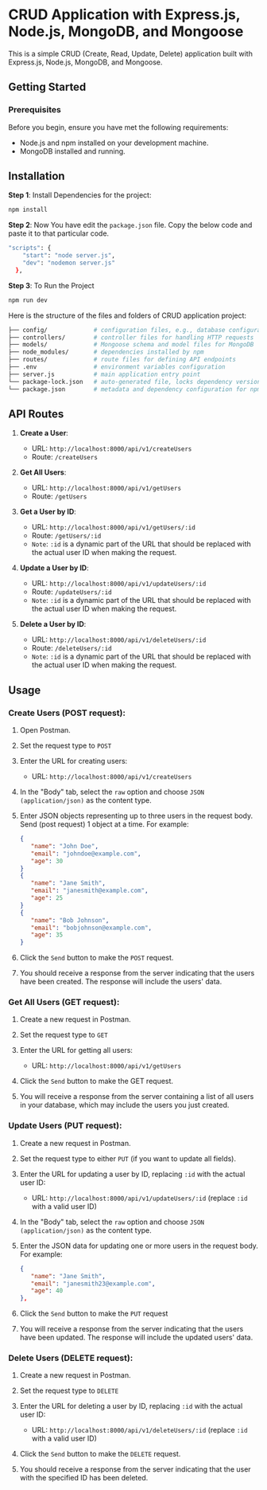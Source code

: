 # CRUD Application with Express.js, Node.js, MongoDB, and Mongoose

This is a simple CRUD (Create, Read, Update, Delete) application built with Express.js, Node.js, MongoDB, and Mongoose. 

## Getting Started

### Prerequisites

Before you begin, ensure you have met the following requirements:

- Node.js and npm installed on your development machine.
- MongoDB installed and running.

## Installation

**Step 1**: Install Dependencies for the project:
```bash
npm install
```

**Step 2**: Now You have edit the `package.json` file. Copy the below code and paste it to that particular code.
```bash
"scripts": {
    "start": "node server.js",
    "dev": "nodemon server.js"
  },
```

**Step 3**: To Run the Project
```bash
npm run dev
```

Here is the structure of the files and folders of CRUD application project:

```bash
├── config/             # configuration files, e.g., database configuration
├── controllers/        # controller files for handling HTTP requests
├── models/             # Mongoose schema and model files for MongoDB
├── node_modules/       # dependencies installed by npm
├── routes/             # route files for defining API endpoints
├── .env                # environment variables configuration
├── server.js           # main application entry point
└── package-lock.json   # auto-generated file, locks dependency versions
└── package.json        # metadata and dependency configuration for npm
```

## API Routes

1. **Create a User**:
   - URL: `http://localhost:8000/api/v1/createUsers`
   - Route: `/createUsers`

2. **Get All Users**:
   - URL: `http://localhost:8000/api/v1/getUsers`
   - Route: `/getUsers`

3. **Get a User by ID**:
   - URL: `http://localhost:8000/api/v1/getUsers/:id`
   - Route: `/getUsers/:id`
   - `Note`: `:id` is a dynamic part of the URL that should be replaced with the actual user ID when making the request.

4. **Update a User by ID**:
   - URL: `http://localhost:8000/api/v1/updateUsers/:id`
   - Route: `/updateUsers/:id`
   - `Note`: `:id` is a dynamic part of the URL that should be replaced with the actual user ID when making the request.

5. **Delete a User by ID**:
   - URL: `http://localhost:8000/api/v1/deleteUsers/:id`
   - Route: `/deleteUsers/:id`
   - `Note`: `:id` is a dynamic part of the URL that should be replaced with the actual user ID when making the request.


## Usage

### Create Users (POST request):
 
1. Open Postman.

1. Set the request type to `POST`

1. Enter the URL for creating users:
   - URL: `http://localhost:8000/api/v1/createUsers`

1. In the "Body" tab, select the `raw` option and choose `JSON (application/json)` as the content type.

1. Enter JSON objects representing up to three users in the request body. Send (post request) 1 object at a time. For example:
   ```json
   {
      "name": "John Doe",
      "email": "johndoe@example.com",
      "age": 30
   }
   {
      "name": "Jane Smith",
      "email": "janesmith@example.com",
      "age": 25
   }
   {
      "name": "Bob Johnson",
      "email": "bobjohnson@example.com",
      "age": 35
   }
1. Click the `Send` button to make the `POST` request.

1. You should receive a response from the server indicating that the users have been created. The response will include the users' data.

### Get All Users (GET request):

1. Create a new request in Postman.

2. Set the request type to `GET`

3. Enter the URL for getting all users:
   - URL: `http://localhost:8000/api/v1/getUsers`

4. Click the `Send` button to make the GET request.

5. You will receive a response from the server containing a list of all users in your database, which may include the users you just created.

### Update Users (PUT request):

1. Create a new request in Postman.

2. Set the request type to either `PUT` (if you want to update all fields).

3. Enter the URL for updating a user by ID, replacing `:id` with the actual user ID:
   - URL: `http://localhost:8000/api/v1/updateUsers/:id` (replace `:id` with a valid user ID)

4. In the "Body" tab, select the `raw` option and choose `JSON (application/json)` as the content type.

5. Enter the JSON data for updating one or more users in the request body. For example:
   ```json
   {
      "name": "Jane Smith",
      "email": "janesmith23@example.com",
      "age": 40
   },
1. Click the `Send` button to make the `PUT` request

1. You will receive a response from the server indicating that the users have been updated. The response will include the updated users' data.

### Delete Users (DELETE request):

1. Create a new request in Postman.

2. Set the request type to `DELETE`

3. Enter the URL for deleting a user by ID, replacing `:id` with the actual user ID:
   - URL: `http://localhost:8000/api/v1/deleteUsers/:id` (replace `:id` with a valid user ID)

4. Click the `Send` button to make the `DELETE` request.

5. You should receive a response from the server indicating that the user with the specified ID has been deleted.
